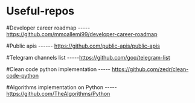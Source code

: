 # Useful-repos
#Developer career roadmap ----- https://github.com/mmoallemi99/developer-career-roadmap

#Public apis ------ https://github.com/public-apis/public-apis

#Telegram channels list -----https://github.com/goq/telegram-list

#Clean code python implementation ----- https://github.com/zedr/clean-code-python

#Algorithms implementation on Python  -----https://github.com/TheAlgorithms/Python
